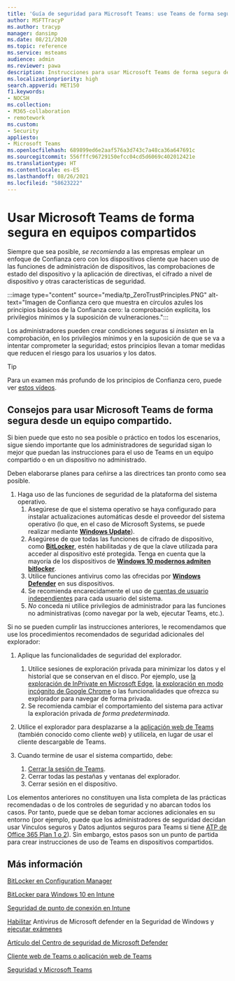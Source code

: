 ```yaml
---
title: 'Guía de seguridad para Microsoft Teams: use Teams de forma segura en equipos compartidos'
author: MSFTTracyP
ms.author: tracyp
manager: dansimp
ms.date: 08/21/2020
ms.topic: reference
ms.service: msteams
audience: admin
ms.reviewer: pawa
description: Instrucciones para usar Microsoft Teams de forma segura desde un equipo compartido en el lugar de trabajo.
ms.localizationpriority: high
search.appverid: MET150
f1.keywords:
- NOCSH
ms.collection:
- M365-collaboration
- remotework
ms.custom:
- Security
appliesto:
- Microsoft Teams
ms.openlocfilehash: 689899ed6e2aaf576a3d743c7a48ca36a647691c
ms.sourcegitcommit: 556fffc96729150efcc04cd5d6069c402012421e
ms.translationtype: HT
ms.contentlocale: es-ES
ms.lasthandoff: 08/26/2021
ms.locfileid: "58623222"
---
```

# <a name="use-microsoft-teams-securely-on-shared-computers"></a>Usar Microsoft Teams de forma segura en equipos compartidos

Siempre que sea posible, *se recomienda* a las empresas emplear un enfoque de Confianza cero con los dispositivos cliente que hacen uso de las funciones de administración de dispositivos, las comprobaciones de estado del dispositivo y la aplicación de directivas, el cifrado a nivel de dispositivo y otras características de seguridad.

:::image type="content" source="media/tp_ZeroTrustPrinciples.PNG" alt-text="Imagen de Confianza cero que muestra en círculos azules los principios básicos de la Confianza cero: la comprobación explícita, los privilegios mínimos y la suposición de vulneraciones.":::

Los administradores pueden crear condiciones seguras si *insisten* en la comprobación, en los privilegios mínimos y en la suposición de que se va a intentar comprometer la seguridad; estos principios llevan a tomar medidas que reducen el riesgo para los usuarios y los datos.

> [!TIP]
> Para un examen más profundo de los principios de Confianza cero, puede ver [estos vídeos](/security/ciso-workshop/ciso-workshop-module-3#part-2-zero-trust-definition-and-models-1537).

## <a name="tips-for-using-microsoft-teams-securely-from-a-shared-computer"></a>Consejos para usar Microsoft Teams de forma segura desde un equipo compartido.

Si bien puede que esto no sea posible o práctico en todos los escenarios, sigue siendo importante que los administradores de seguridad sigan lo mejor que puedan las instrucciones para el uso de Teams en un equipo compartido o en un dispositivo no administrado.

Deben elaborarse planes para ceñirse a las directrices tan pronto como sea posible.

1. Haga uso de las funciones de seguridad de la plataforma del sistema operativo.
    1. Asegúrese de que el sistema operativo se haya configurado para instalar actualizaciones automáticas desde el proveedor del sistema operativo (lo que, en el caso de Microsoft Systems, se puede realizar mediante [**Windows Update**](https://support.microsoft.com/help/12373/windows-update-faq)). 
    1. Asegúrese de que todas las funciones de cifrado de dispositivo, como [**BitLocker**](/windows/security/information-protection/bitlocker/bitlocker-overview), estén habilitadas y de que la clave utilizada para acceder al dispositivo esté protegida. Tenga en cuenta que la mayoría de los dispositivos de [**Windows 10 modernos admiten bitlocker**](/windows/security/information-protection/bitlocker/bitlocker-device-encryption-overview-windows-10). 
    1. Utilice funciones antivirus como las ofrecidas por [**Windows Defender**](/windows/security/threat-protection/microsoft-defender-antivirus/microsoft-defender-antivirus-in-windows-10) en sus dispositivos.
    1. Se recomienda encarecidamente el uso de [cuentas de usuario independientes](https://support.microsoft.com/help/4026923/windows-10-create-a-local-user-or-administrator-account) para cada usuario del sistema.
    1. *No* conceda ni utilice privilegios de administrador para las funciones no administrativas (como navegar por la web, ejecutar Teams, etc.).

Si no se pueden cumplir las instrucciones anteriores, le recomendamos que use los procedimientos recomendados de seguridad adicionales del explorador:

1. Aplique las funcionalidades de seguridad del explorador.
    1. Utilice sesiones de exploración privada para minimizar los datos y el historial que se conservan en el disco. Por ejemplo, use [la exploración de InPrivate en Microsoft Edge](https://support.microsoft.com/help/4533513/microsoft-edge-browse-inprivate), [la exploración en modo incógnito de Google Chrome](https://support.google.com/chrome/answer/95464?co=GENIE.Platform%3DDesktop&hl=en) o las funcionalidades que ofrezca su explorador para navegar de forma privada. 
    1. Se recomienda cambiar el comportamiento del sistema para activar la exploración privada *de forma predeterminada*. 

2. Utilice el explorador para desplazarse a la [aplicación web de Teams](https://teams.microsoft.com) (también conocido como cliente *web*) y utilícela, en lugar de usar el cliente descargable de Teams.

3. Cuando termine de usar el sistema compartido, debe: 
    1. [Cerrar la sesión de Teams](https://support.microsoft.com/office/sign-out-of-teams-a6d76e69-e1dd-4bc4-8e5f-04ba48384487).
    1. Cerrar todas las pestañas y ventanas del explorador.
    1. Cerrar sesión en el dispositivo.

Los elementos anteriores no constituyen una lista completa de las prácticas recomendadas o de los controles de seguridad y no abarcan todos los casos. Por tanto, puede que se deban tomar acciones adicionales en su entorno (por ejemplo, puede que los administradores de seguridad decidan usar Vínculos seguros y Datos adjuntos seguros para Teams si tiene [ATP de Office 365 Plan 1 o 2](/microsoft-365/security/office-365-security/office-365-atp#office-365-atp-plan-1-and-plan-2)). Sin embargo, estos pasos son un punto de partida para crear instrucciones de uso de Teams en dispositivos compartidos.

## <a name="more-information"></a>Más información

[BitLocker en Configuration Manager](/mem/configmgr/protect/deploy-use/bitlocker/deploy-management-agent)

[BitLocker para Windows 10 en Intune](/mem/intune/protect/encrypt-devices)

[Seguridad de punto de conexión en Intune](/mem/intune/protect/endpoint-security)

[Habilitar](/windows/security/threat-protection/microsoft-defender-antivirus/microsoft-defender-security-center-antivirus#ensure-microsoft-defender-antivirus-is-enabled-in-the-windows-security-app) Antivirus de Microsoft defender en la Seguridad de Windows y [ejecutar exámenes](/windows/security/threat-protection/microsoft-defender-antivirus/microsoft-defender-security-center-antivirus#run-a-scan-with-the-windows-security-app)

[Artículo del Centro de seguridad de Microsoft Defender](/windows/security/threat-protection/microsoft-defender-antivirus/microsoft-defender-security-center-antivirus)

[Cliente web de Teams o aplicación web de Teams](./get-clients.md#web-client)

[Seguridad y Microsoft Teams](./teams-security-guide.md)
